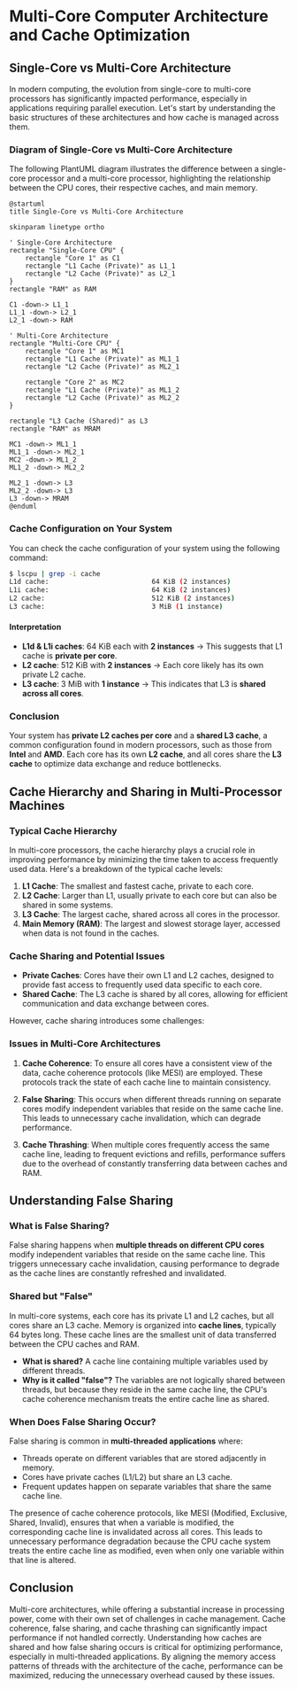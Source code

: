 # Multi-Core Computer Architecture and Cache Optimization

## Single-Core vs Multi-Core Architecture

In modern computing, the evolution from single-core to multi-core processors has significantly impacted performance, especially in applications requiring parallel execution. Let's start by understanding the basic structures of these architectures and how cache is managed across them.

### Diagram of Single-Core vs Multi-Core Architecture

The following PlantUML diagram illustrates the difference between a single-core processor and a multi-core processor, highlighting the relationship between the CPU cores, their respective caches, and main memory.

```plantuml
@startuml
title Single-Core vs Multi-Core Architecture

skinparam linetype ortho

' Single-Core Architecture
rectangle "Single-Core CPU" {
    rectangle "Core 1" as C1
    rectangle "L1 Cache (Private)" as L1_1
    rectangle "L2 Cache (Private)" as L2_1
}
rectangle "RAM" as RAM

C1 -down-> L1_1
L1_1 -down-> L2_1
L2_1 -down-> RAM

' Multi-Core Architecture
rectangle "Multi-Core CPU" {
    rectangle "Core 1" as MC1
    rectangle "L1 Cache (Private)" as ML1_1
    rectangle "L2 Cache (Private)" as ML2_1

    rectangle "Core 2" as MC2
    rectangle "L1 Cache (Private)" as ML1_2
    rectangle "L2 Cache (Private)" as ML2_2
}

rectangle "L3 Cache (Shared)" as L3
rectangle "RAM" as MRAM

MC1 -down-> ML1_1
ML1_1 -down-> ML2_1
MC2 -down-> ML1_2
ML1_2 -down-> ML2_2

ML2_1 -down-> L3
ML2_2 -down-> L3
L3 -down-> MRAM
@enduml
```

### Cache Configuration on Your System

You can check the cache configuration of your system using the following command:

```bash
$ lscpu | grep -i cache
L1d cache:                          64 KiB (2 instances)
L1i cache:                          64 KiB (2 instances)
L2 cache:                           512 KiB (2 instances)
L3 cache:                           3 MiB (1 instance)
```

#### Interpretation

- **L1d & L1i caches**: 64 KiB each with **2 instances** → This suggests that L1 cache is **private per core**.
- **L2 cache**: 512 KiB with **2 instances** → Each core likely has its own private L2 cache.
- **L3 cache**: 3 MiB with **1 instance** → This indicates that L3 is **shared across all cores**.

### Conclusion

Your system has **private L2 caches per core** and a **shared L3 cache**, a common configuration found in modern processors, such as those from **Intel** and **AMD**. Each core has its own **L2 cache**, and all cores share the **L3 cache** to optimize data exchange and reduce bottlenecks.

## Cache Hierarchy and Sharing in Multi-Processor Machines

### Typical Cache Hierarchy

In multi-core processors, the cache hierarchy plays a crucial role in improving performance by minimizing the time taken to access frequently used data. Here's a breakdown of the typical cache levels:

1. **L1 Cache**: The smallest and fastest cache, private to each core.
2. **L2 Cache**: Larger than L1, usually private to each core but can also be shared in some systems.
3. **L3 Cache**: The largest cache, shared across all cores in the processor.
4. **Main Memory (RAM)**: The largest and slowest storage layer, accessed when data is not found in the caches.

### Cache Sharing and Potential Issues

- **Private Caches**: Cores have their own L1 and L2 caches, designed to provide fast access to frequently used data specific to each core.
- **Shared Cache**: The L3 cache is shared by all cores, allowing for efficient communication and data exchange between cores.

However, cache sharing introduces some challenges:

### Issues in Multi-Core Architectures

1. **Cache Coherence**: To ensure all cores have a consistent view of the data, cache coherence protocols (like MESI) are employed. These protocols track the state of each cache line to maintain consistency.
   
2. **False Sharing**: This occurs when different threads running on separate cores modify independent variables that reside on the same cache line. This leads to unnecessary cache invalidation, which can degrade performance.
   
3. **Cache Thrashing**: When multiple cores frequently access the same cache line, leading to frequent evictions and refills, performance suffers due to the overhead of constantly transferring data between caches and RAM.

## Understanding False Sharing

### What is False Sharing?

False sharing happens when **multiple threads on different CPU cores** modify independent variables that reside on the same cache line. This triggers unnecessary cache invalidation, causing performance to degrade as the cache lines are constantly refreshed and invalidated.

### Shared but "False"

In multi-core systems, each core has its private L1 and L2 caches, but all cores share an L3 cache. Memory is organized into **cache lines**, typically 64 bytes long. These cache lines are the smallest unit of data transferred between the CPU caches and RAM.

- **What is shared?** A cache line containing multiple variables used by different threads.
- **Why is it called "false"?** The variables are not logically shared between threads, but because they reside in the same cache line, the CPU's cache coherence mechanism treats the entire cache line as shared.

### When Does False Sharing Occur?

False sharing is common in **multi-threaded applications** where:
- Threads operate on different variables that are stored adjacently in memory.
- Cores have private caches (L1/L2) but share an L3 cache.
- Frequent updates happen on separate variables that share the same cache line.

The presence of cache coherence protocols, like MESI (Modified, Exclusive, Shared, Invalid), ensures that when a variable is modified, the corresponding cache line is invalidated across all cores. This leads to unnecessary performance degradation because the CPU cache system treats the entire cache line as modified, even when only one variable within that line is altered.

## Conclusion

Multi-core architectures, while offering a substantial increase in processing power, come with their own set of challenges in cache management. Cache coherence, false sharing, and cache thrashing can significantly impact performance if not handled correctly. Understanding how caches are shared and how false sharing occurs is critical for optimizing performance, especially in multi-threaded applications. By aligning the memory access patterns of threads with the architecture of the cache, performance can be maximized, reducing the unnecessary overhead caused by these issues.

